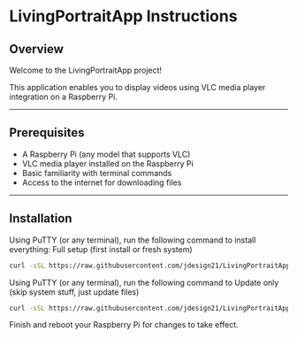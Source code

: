 # LivingPortraitApp Instructions

## Overview

Welcome to the LivingPortraitApp project!

This application enables you to display videos using VLC media player integration on a Raspberry Pi.

---

## Prerequisites

- A Raspberry Pi (any model that supports VLC)
- VLC media player installed on the Raspberry Pi
- Basic familiarity with terminal commands
- Access to the internet for downloading files

---

## Installation

Using PuTTY (or any terminal), run the following command to install everything:  Full setup (first install or fresh system)

```bash
curl -sSL https://raw.githubusercontent.com/jdesign21/LivingPortraitApp/refs/heads/main/setup_LivingPortraitApp_vlc.sh | bash
```


Using PuTTY (or any terminal), run the following command to Update only (skip system stuff, just update files)
```bash
curl -sSL https://raw.githubusercontent.com/jdesign21/LivingPortraitApp/refs/heads/main/setup_LivingPortraitApp_vlc.sh | bash -s -- --update-only
```



Finish and reboot your Raspberry Pi for changes to take effect.
